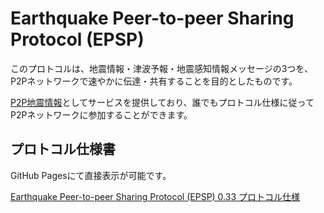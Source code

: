 # Earthquake Peer-to-peer Sharing Protocol (EPSP)

このプロトコルは、地震情報・津波予報・地震感知情報メッセージの3つを、P2Pネットワークで速やかに伝達・共有することを目的としたものです。

[P2P地震情報](https://www.p2pquake.net/)としてサービスを提供しており、誰でもプロトコル仕様に従ってP2Pネットワークに参加することができます。

## プロトコル仕様書

GitHub Pagesにて直接表示が可能です。

[Earthquake Peer-to-peer Sharing Protocol (EPSP) 0.33 プロトコル仕様](https://p2pquake-takuya.github.io/epsp-specifications/epsp-specifications.html)


